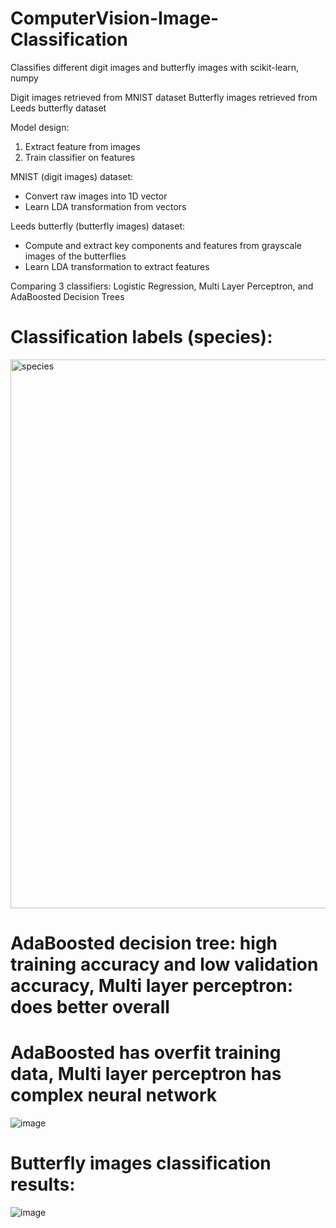 # ComputerVision-Image-Classification
Classifies different digit images and butterfly images with scikit-learn, numpy

Digit images retrieved from MNIST dataset
Butterfly images retrieved from Leeds butterfly dataset

Model design:
1. Extract feature from images
2. Train classifier on features

MNIST (digit images) dataset:
- Convert raw images into 1D vector
- Learn LDA transformation from vectors

Leeds butterfly (butterfly images) dataset:
- Compute and extract key components and features from grayscale images of the butterflies
- Learn LDA transformation to extract features

Comparing 3 classifiers: Logistic Regression, Multi Layer Perceptron, and AdaBoosted Decision Trees




# Classification labels (species):
<img width="878" alt="species" src="https://github.com/user-attachments/assets/81fdbb7e-29ee-4031-9b7b-8b3cb130ce87">


# AdaBoosted decision tree: high training accuracy and low validation accuracy, Multi layer perceptron: does better overall
# AdaBoosted has overfit training data, Multi layer perceptron has complex neural network 
![image](https://github.com/user-attachments/assets/d4614401-9827-4244-801b-2cdcd0c5a953)

# Butterfly images classification results:
![image](https://github.com/user-attachments/assets/64626862-765c-4899-aebe-62c2262a098a)

